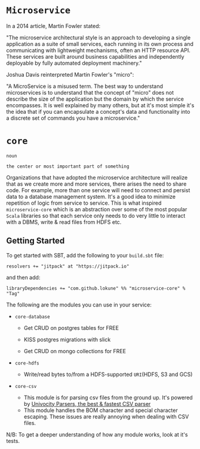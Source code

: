 # `Microservice`

In a 2014 article, Martin Fowler stated:

"The microservice architectural style is an approach to developing a single application as a suite of small services, each running in its own process and communicating with lightweight mechanisms, often an HTTP resource API. These services are built around business capabilities and independently deployable by fully automated deployment machinery."

Joshua Davis reinterpreted Martin Fowler's "micro":

"A MicroService is a misused term.  The best way to understand microservices is to understand that the concept of "micro" does not describe the size of the application but the domain by which the service encompasses.  It is well explained by many others, but at it's most simple it's the idea that if you can encapsulate a concept's data and functionality into a discrete set of commands you have a microservice."

# `core`

    noun

    the center or most important part of something

Organizations that have adopted the microservice architecture will realize that as we create more and more services, there arises the need to share code. For example, more than one service will need to connect and persist data to a database management system. It's a good idea to minimize repetition of logic from service to service. This is what inspired `microservice-core` which is an abstraction over some of the most popular `Scala` libraries so that each service only needs to do very little to interact with a DBMS, write & read files from HDFS etc.

## Getting Started

To get started with SBT, add the following to your `build.sbt` file:

`resolvers += "jitpack" at "https://jitpack.io"`

and then add:

`libraryDependencies += "com.github.lokune" %% "microservice-core" % "Tag"`

The following are the modules you can use in your service:

* `core-database`

  *  Get CRUD on postgres tables for FREE

  *  KISS postgres migrations with slick

  *  Get CRUD on mongo collections for FREE

* `core-hdfs`

    *  Write/read bytes to/from a HDFS-supported `URI`(HDFS, S3 and GCS)

* `core-csv`

    * This module is for parsing csv files from the ground up. It's powered by [Univocity Parsers, the best & fastest CSV parser](https://github.com/uniVocity/univocity-parsers)
    * This module handles the BOM character and special character escaping. These issues are really annoying when dealing with CSV files.

N/B: To get a deeper understanding of how any module works, look at it's tests.
